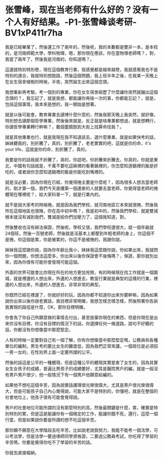 # 张雪峰，现在当老师有什么好的？没有一个人有好结果。-P1-张雪峰谈考研-BV1xP411r7ha

我是已經畢業了，然後還工作了兩年的，然後呢，我的本數都是雙非一本，是本校的，是河南師範大學，學科物理，嗯，那你現在應該，你在當物理老師嗎？，對，我當了兩年了，然後我是河南的，你知道嗎？。

這邊就特別特別卷，現在這個教育行業，我感覺都是越來越卷，我就感覺我也不是特別的適合，我就特別想跑路，然後這個問題，我上班半年之後，在我某一天晚上在女生宿舍植樹的時候，半夜，突然誕生出來這個念頭。

我想重新再考驗，考一個別的專業，你在女生宿舍經歷了什麼讓你突然就蹦出這個念頭的？，我忘記了，就是我想，都能讓你再挨一次的事，你都能忘記？，就是，包括這個事情，我本來是想的，我一開始是想著。

就是以後可能會，教育專業去讀博什麼什麼的，然後我那天晚上我突然，就好像，特別想去讀那個哲學專業，然後後來就是，反正就是啥專業都想過，就是想轉行，你讀哲學專業轉行幹嘛？，戴個墨鏡跑到大街上找算命找我？。

就是其他專業也行，就是我現在我不知道該去，選什麼專業，就是如果快考的話，妹妹聽我的，別折騰了，真的，別折騰了，老老實實的吧，這就是你的命，it's your life，這就是你的命，別折騰了，真的。

我要是你的話我就不折騰了，真的，你認吧，你折騰來折騰去，你真的，你就是東北，中國有句話就是，千萬不要吃這碗裡的看著鍋裡的，你怎麼知道鍋裡的飯是好吃的，或者說你怎麼知道鍋裡的飯是你能吃到嘴裡的。

就是沒必要，因為你現在已經，你覺得捲主要是什麼呢？，因為很多人想去當老師的，剛才第一個，我們今天直播第一個連麥的人就要去當老師，你覺得當老師的捲體現在哪裡呢？，給大家科普一下，就是行業內的。

就不是說大家考的時候捲，就是因為我們學校，就河南地區它本來就很捲，然後我所在這個地區也很捲，你在高中初中嗎？，我是初中的，然後我們學校，就是雙減根本就沒有減到我們，雙減是給你們加壓力了，這個我知道，對。

然後雙收也沒有辦法保證，然後呢，學校又很，我們學校還很大，就一個年級就24個班，然後一百號老師，然後就是活基本上都壓到年輕老師的身上，你這個不是捲，你這個是累，你是被累的，你這不是被捲的，我跟你說。

妹妹我這麼跟你說，因為你年齡比我小，妹妹我這麼跟你說，你如果出來，我就問你一個問題，你想法這麼多，你出來以後你保證會不後悔嗎？，保證，那你就別出來，因為你很有可能你會發現可能這個。

外面的世界可能會比你現在所在的地方更加兇險，有的時候現在找工作就是一個圍城，就是裡邊的人想出來，外邊的人想進去，教室行業就是典型的這樣的行業，裡邊的人想出來，外邊的人想進去，非常非常的典型。

你既然已經在裡邊了，你就好好的玩，因為你都不知道你出來你要幹嘛，因為如果說你出來以後你說老實話，我目標非常明確，我想怎樣怎樣怎樣，然後照著你告訴我實現的路徑是什麼，OK，那你目標明確。

你會為了你自己所願意做的事情去付出，甚至放棄你現在的東西，但是你現在是出來你沒有目標，你沒有目標的情況下的話，你選擇任何一條道路，說句不好聽的話，你都沒有你想像當中那麼堅定。

人有的時候一定要對自己有一個了解，你有你想像當中那麼堅定嗎，公務員和各種單位的編制，男生考的要比女生的難度低，因為我們正常來講，一個崗位是必須招一男一女的，在性別界上面一定要所謂的公平。

然後的話這是公平的一種體現，但是這種公平的體現其實是害了女生的，因為其實女生女孩子的成績，普遍比男孩子的成績要好，尤其是醫院男戶的編，就是一般沒有男戶男戶很少，他一般情況下有一個男戶他願意給編的。

如果他不想吃這個辛苦，因為說實話護理很光榮很偉大，尤其是男戶很光榮很偉大，但是可能孩子自己內心覺得說，可能大家不是特別的，你懂吧，就是在整個的社會地位上，他孩子很有可能會覺得說。

男戶的社會地位可能所謂的沒有那麼特別的高，然後最關鍵是什麼，累，確實是特別特別的累，但是這是能讓你有一個穩定的工作，能讓你餓不死，還行，這麼一個行當，但是如果說你要是所謂的想不吃這個辛苦。

那你願不願意在大學階段去吃辛苦，比如說老說我努力，我能不能考一個法學，可以考法學，但是法學一要過律師同學資格證，二要過公務員考試，你吃得了學習的辛苦嗎，你要是覺得你吃不了學習的辛苦的話。

你就去直接報納。